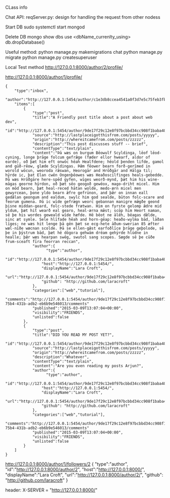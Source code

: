 
CLass info

Chat API:
reqServer.py: design for handling the request from other nodess

Start DB
sudo systemctl start mongod

Delete DB
	mongo
	show dbs
	use <dbName_currenlty_using>
	db.dropDatabase()


Useful method:
	python manage.py makemigrations chat
	python manage.py migrate
	python manage.py createsuperuser




Local Test method
http://127.0.0.1:8000/author/2/profile/



http://127.0.0.1:8000/author/1/profile/

	{
	    "type":"inbox",
	    "author":"http://127.0.0.1:5454/author/c1e3db8ccea4541a0f3d7e5c75feb3fb",
	    "items":[
	        {
	            "type":"post",
	            "title":"A Friendly post title about a post about web dev",
	            "id":"http://127.0.0.1:5454/author/9de17f29c12e8f97bcbbd34cc908f1baba40658e/posts/764efa883dda1e11db47671c4a3bbd9e"
	            "source":"http://lastplaceigotthisfrom.com/posts/yyyyy",
	            "origin":"http://whereitcamefrom.com/posts/zzzzz",
	            "description":"This post discusses stuff -- brief",
	            "contentType":"text/plain",
	            "content":"Þā wæs on burgum Bēowulf Scyldinga, lēof lēod-cyning, longe þrāge folcum gefrǣge (fæder ellor hwearf, aldor of earde), oð þæt him eft onwōc hēah Healfdene; hēold þenden lifde, gamol and gūð-rēow, glæde Scyldingas. Þǣm fēower bearn forð-gerīmed in worold wōcun, weoroda rǣswan, Heorogār and Hrōðgār and Hālga til; hȳrde ic, þat Elan cwēn Ongenþēowes wæs Heaðoscilfinges heals-gebedde. Þā wæs Hrōðgāre here-spēd gyfen, wīges weorð-mynd, þæt him his wine-māgas georne hȳrdon, oð þæt sēo geogoð gewēox, mago-driht micel. Him on mōd bearn, þæt heal-reced hātan wolde, medo-ærn micel men gewyrcean, þone yldo bearn ǣfre gefrūnon, and þǣr on innan eall gedǣlan geongum and ealdum, swylc him god sealde, būton folc-scare and feorum gumena. Þā ic wīde gefrægn weorc gebannan manigre mǣgðe geond þisne middan-geard, folc-stede frætwan. Him on fyrste gelomp ǣdre mid yldum, þæt hit wearð eal gearo, heal-ærna mǣst; scōp him Heort naman, sē þe his wordes geweald wīde hæfde. Hē bēot ne ālēh, bēagas dǣlde, sinc æt symle. Sele hlīfade hēah and horn-gēap: heaðo-wylma bād, lāðan līges; ne wæs hit lenge þā gēn þæt se ecg-hete āðum-swerian 85 æfter wæl-nīðe wæcnan scolde. Þā se ellen-gǣst earfoðlīce þrāge geþolode, sē þe in þȳstrum bād, þæt hē dōgora gehwām drēam gehȳrde hlūdne in healle; þǣr wæs hearpan swēg, swutol sang scopes. Sægde sē þe cūðe frum-sceaft fīra feorran reccan",
	            "author":{
	                  "type":"author",
	            	"id":"http://127.0.0.1:5454/author/9de17f29c12e8f97bcbbd34cc908f1baba40658e",
	            	"host":"http://127.0.0.1:5454/",
	            	"displayName":"Lara Croft",
	            	"url":"http://127.0.0.1:5454/author/9de17f29c12e8f97bcbbd34cc908f1baba40658e",
	            	"github": "http://github.com/laracroft"
	            },
	            "categories":["web","tutorial"],
	            "comments":"http://127.0.0.1:5454/author/9de17f29c12e8f97bcbbd34cc908f1baba40658e/posts/de305d54-75b4-431b-adb2-eb6b9e546013/comments"
	            "published":"2015-03-09T13:07:04+00:00",
	            "visibility":"FRIENDS",
	            "unlisted":false
	        },
	        {
	            "type":"post",
	            "title":"DID YOU READ MY POST YET?",
	            "id":"http://127.0.0.1:5454/author/9de17f29c12e8f97bcbbd34cc908f1baba40658e/posts/999999983dda1e11db47671c4a3bbd9e"
	            "source":"http://lastplaceigotthisfrom.com/posts/yyyyy",
	            "origin":"http://whereitcamefrom.com/posts/zzzzz",
	            "description":"Whatever",
	            "contentType":"text/plain",
	            "content":"Are you even reading my posts Arjun?",
	            "author":{
	                  "type":"author",
	            	"id":"http://127.0.0.1:5454/author/9de17f29c12e8f97bcbbd34cc908f1baba40658e",
	            	"host":"http://127.0.0.1:5454/",
	            	"displayName":"Lara Croft",
	            	"url":"http://127.0.0.1:5454/author/9de17f29c12e8f97bcbbd34cc908f1baba40658e",
	            	"github": "http://github.com/laracroft"
	            },
	            "categories":["web","tutorial"],
	            "comments":"http://127.0.0.1:5454/author/9de17f29c12e8f97bcbbd34cc908f1baba40658e/posts/de305d54-75b4-431b-adb2-eb6b9e546013/comments"
	            "published":"2015-03-09T13:07:04+00:00",
	            "visibility":"FRIENDS",
	            "unlisted":false
	        }
	    ]
	}


http://127.0.0.1:8000/author/1/followers/2 
	{
    "type":"author",
    "id":"http://127.0.0.1:8000/author/2",
    "host":"http://127.0.0.1:8000/",
    "displayName":"Lara Croft",
    "url":"http://127.0.0.1:8000/author/2/",
    "github": "http://github.com/laracroft"
	}


header: X-SERVER = "http://127.0.0.1:8000/"